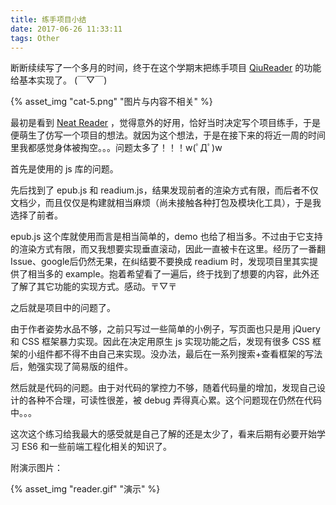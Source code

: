 ```yaml
---
title: 练手项目小结
date: 2017-06-26 11:33:11
tags: Other
---
```


断断续续写了一个多月的时间，终于在这个学期末把练手项目 [QiuReader](https://github.com/bubble-Q/QiuReader) 的功能给基本实现了。 (￣▽￣)



{% asset_img "cat-5.png" "图片与内容不相关" %}


<!-- more -->


最初是看到 [Neat Reader](http://www.neat-reader.cn) ，觉得意外的好用，恰好当时决定写个项目练手，于是便萌生了仿写一个项目的想法。就因为这个想法，于是在接下来的将近一周的时间里我都感觉身体被掏空。。。问题太多了！！！w(ﾟДﾟ)w

首先是使用的 js 库的问题。

先后找到了 epub.js 和 readium.js，结果发现前者的渲染方式有限，而后者不仅文档少，而且仅仅是构建就相当麻烦（尚未接触各种打包及模块化工具），于是我选择了前者。

epub.js 这个库就使用而言是相当简单的，demo 也给了相当多。不过由于它支持的渲染方式有限，而又我想要实现垂直滚动，因此一直被卡在这里。经历了一番翻Issue、google后仍然无果，在纠结要不要换成 readium 时，发现项目里其实提供了相当多的 example。抱着希望看了一遍后，终于找到了想要的内容，此外还了解了其它功能的实现方式。感动。〒▽〒

之后就是项目中的问题了。

由于作者姿势水品不够，之前只写过一些简单的小例子，写页面也只是用 jQuery 和 CSS 框架暴力实现。因此在决定用原生 js 实现功能之后，发现有很多 CSS 框架的小组件都不得不由自己来实现。没办法，最后在一系列搜索+查看框架的写法后，勉强实现了简易版的组件。

然后就是代码的问题。由于对代码的掌控力不够，随着代码量的增加，发现自己设计的各种不合理，可读性很差，被 debug 弄得真心累。这个问题现在仍然在代码中。。。



这次这个练习给我最大的感受就是自己了解的还是太少了，看来后期有必要开始学习 ES6 和一些前端工程化相关的知识了。



附演示图片：

{% asset_img "reader.gif" "演示" %}